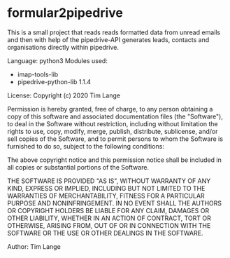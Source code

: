 # formular2pipedrive

This is a small project that reads reads formatted data from unread emails and then with help of the pipedrive-API generates leads, contacts and organisations directly within pipedrive.

Language: python3
Modules used:
  - imap-tools-lib
  - pipedrive-python-lib 1.1.4 
  
 License:
Copyright (c) 2020 Tim Lange

Permission is hereby granted, free of charge, to any person obtaining a copy
of this software and associated documentation files (the "Software"), to deal
in the Software without restriction, including without limitation the rights
to use, copy, modify, merge, publish, distribute, sublicense, and/or sell
copies of the Software, and to permit persons to whom the Software is
furnished to do so, subject to the following conditions:

The above copyright notice and this permission notice shall be included in all
copies or substantial portions of the Software.

THE SOFTWARE IS PROVIDED "AS IS", WITHOUT WARRANTY OF ANY KIND, EXPRESS OR
IMPLIED, INCLUDING BUT NOT LIMITED TO THE WARRANTIES OF MERCHANTABILITY,
FITNESS FOR A PARTICULAR PURPOSE AND NONINFRINGEMENT. IN NO EVENT SHALL THE
AUTHORS OR COPYRIGHT HOLDERS BE LIABLE FOR ANY CLAIM, DAMAGES OR OTHER
LIABILITY, WHETHER IN AN ACTION OF CONTRACT, TORT OR OTHERWISE, ARISING FROM,
OUT OF OR IN CONNECTION WITH THE SOFTWARE OR THE USE OR OTHER DEALINGS IN THE
SOFTWARE.


Author:
Tim Lange
   
